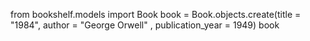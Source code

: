 from bookshelf.models import Book
book = Book.objects.create(title = "1984", author = "George Orwell" , publication_year = 1949)
book